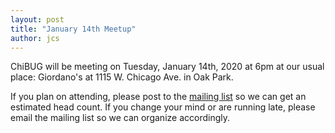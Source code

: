 ```yaml
---
layout: post
title: "January 14th Meetup"
author: jcs
---
```


ChiBUG will be meeting on
Tuesday, January 14th, 2020
at
6pm
at
our usual place: Giordano's at 1115 W. Chicago Ave. in Oak Park.

If you plan on attending, please post to the
[mailing list]()
so we can get an estimated head count.
If you change your mind or are running late, please email the mailing list so
we can organize accordingly.
